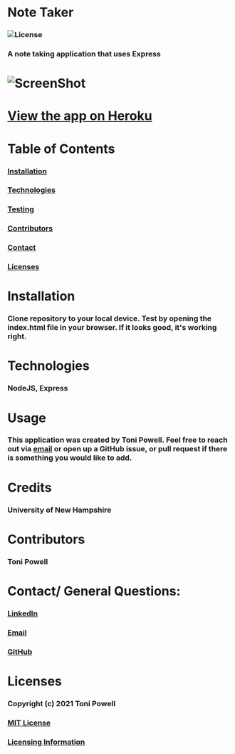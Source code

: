 # Note Taker 
### ![License](https://img.shields.io/badge/License-MIT-brightgreen.svg)
### A note taking application that uses Express
# ![ScreenShot](https://user-images.githubusercontent.com/72999798/110210748-27d30380-7e61-11eb-98d6-92b20ea983ac.gif)
# [View the app on Heroku](https://note-genny.herokuapp.com/)

# Table of Contents
### [Installation](#Installation)
### [Technologies](#Technologies)
### [Testing](#Testing)
### [Contributors](#Contributors)
### [Contact](#Contact)
### [Licenses](#Licenses)


# Installation 
###  Clone repository to your local device. Test by opening the index.html file in your browser. If it looks good, it's working right. 

# Technologies
### NodeJS, Express

# Usage
### This application was created by Toni Powell. Feel free to reach out via [email](tonipow3ll@gmail.com) or open up a GitHub issue, or pull request if there is something you would like to add. 

# Credits
### University of New Hampshire

# Contributors
### Toni Powell


# Contact/ General Questions:
### [LinkedIn](http://www.linkedin.com/in/tonipowell13)
### [Email](tonipow3ll@gmail.com)
### [GitHub](tonipow3ll.github.io)

# Licenses
### Copyright (c) 2021 Toni Powell
### [MIT License](https://opensource.org/licenses/MIT)
### [Licensing Information](https://opensource.org/licenses/MIT)


